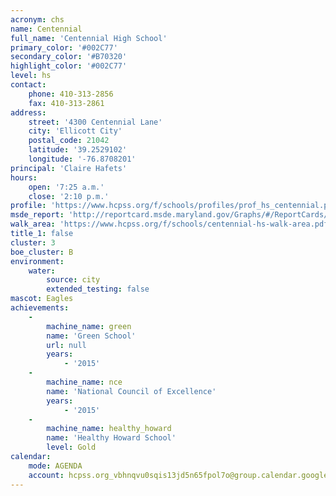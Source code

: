 ```yaml
---
acronym: chs
name: Centennial
full_name: 'Centennial High School'
primary_color: '#002C77'
secondary_color: '#B70320'
highlight_color: '#002C77'
level: hs
contact:
    phone: 410-313-2856
    fax: 410-313-2861
address:
    street: '4300 Centennial Lane'
    city: 'Ellicott City'
    postal_code: 21042
    latitude: '39.2529102'
    longitude: '-76.8708201'
principal: 'Claire Hafets'
hours:
    open: '7:25 a.m.'
    close: '2:10 p.m.'
profile: 'https://www.hcpss.org/f/schools/profiles/prof_hs_centennial.pdf'
msde_report: 'http://reportcard.msde.maryland.gov/Graphs/#/ReportCards/ReportCardSchool/1//1/13/0214/'
walk_area: 'https://www.hcpss.org/f/schools/centennial-hs-walk-area.pdf'
title_1: false
cluster: 3
boe_cluster: B
environment:
    water:
        source: city
        extended_testing: false
mascot: Eagles
achievements:
    -
        machine_name: green
        name: 'Green School'
        url: null
        years:
            - '2015'
    -
        machine_name: nce
        name: 'National Council of Excellence'
        years:
            - '2015'
    -
        machine_name: healthy_howard
        name: 'Healthy Howard School'
        level: Gold
calendar:
    mode: AGENDA
    account: hcpss.org_vbhnqvu0sqis13jd5n65fpol7o@group.calendar.google.com
---
```


